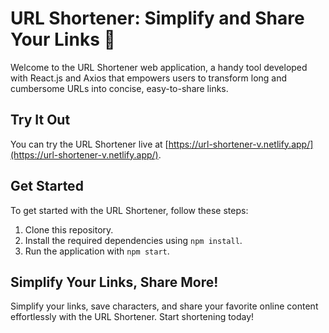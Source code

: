 # URL Shortener: Simplify and Share Your Links 🚀

Welcome to the URL Shortener web application, a handy tool developed with React.js and Axios that empowers users to transform long and cumbersome URLs into concise, easy-to-share links.

## Try It Out

You can try the URL Shortener live at [https://url-shortener-v.netlify.app/](https://url-shortener-v.netlify.app/).

## Get Started

To get started with the URL Shortener, follow these steps:

1. Clone this repository.
2. Install the required dependencies using `npm install`.
3. Run the application with `npm start`.

## Simplify Your Links, Share More!

Simplify your links, save characters, and share your favorite online content effortlessly with the URL Shortener. Start shortening today!

